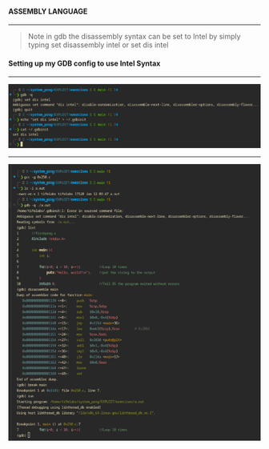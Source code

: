 #### ASSEMBLY LANGUAGE
___
>Note in gdb the disassembly syntax can be set to Intel by simply typing set disassembly intel or set dis intel

#### Setting up my GDB config to use Intel Syntax
___
![alt text](./image/gdb-config.png)

___
![alt text](./image/gdb-config2.png)


